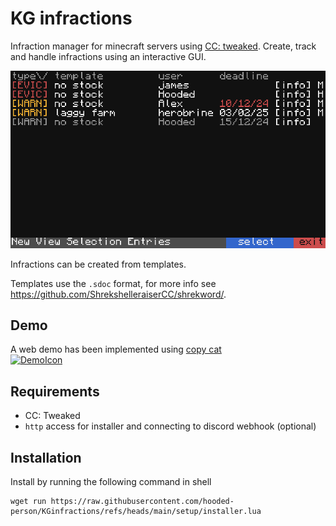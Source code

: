 # KG infractions

Infraction manager for minecraft servers using [CC: tweaked](https://tweaked.cc/). Create, track and handle infractions using an interactive GUI. 

![image](images/GUI_viewDatabase.png)

Infractions can be created from templates.

Templates use the `.sdoc` format, for more info see https://github.com/ShrekshelleraiserCC/shrekword/.

## Demo
A web demo has been implemented using [copy cat](https://github.com/SquidDev-CC/copy-cat)  
[![DemoIcon]][DemoLink]  


## Requirements
- CC: Tweaked
- `http` access for installer and connecting to discord webhook (optional)

## Installation
Install by running the following command in shell
```
wget run https://raw.githubusercontent.com/hooded-person/KGinfractions/refs/heads/main/setup/installer.lua
```

<!-- definitions -->
[DemoLink]: https://copy-cat.squiddev.cc/?startup=c2hlbGwucnVuKCd3Z2V0IHJ1biBodHRwczovL3Jhdy5naXRodWJ1c2VyY29udGVudC5jb20vaG9vZGVkLXBlcnNvbi9LR2luZnJhY3Rpb25zL3JlZnMvaGVhZHMvbWFpbi9zZXR1cC9pbnN0YWxsZXIubHVhJyk= 'Head to demo'  
[DemoIcon]: https://img.shields.io/badge/web_demo-black?style=for-the-badge&logoColor=yellow&logo=gnometerminal